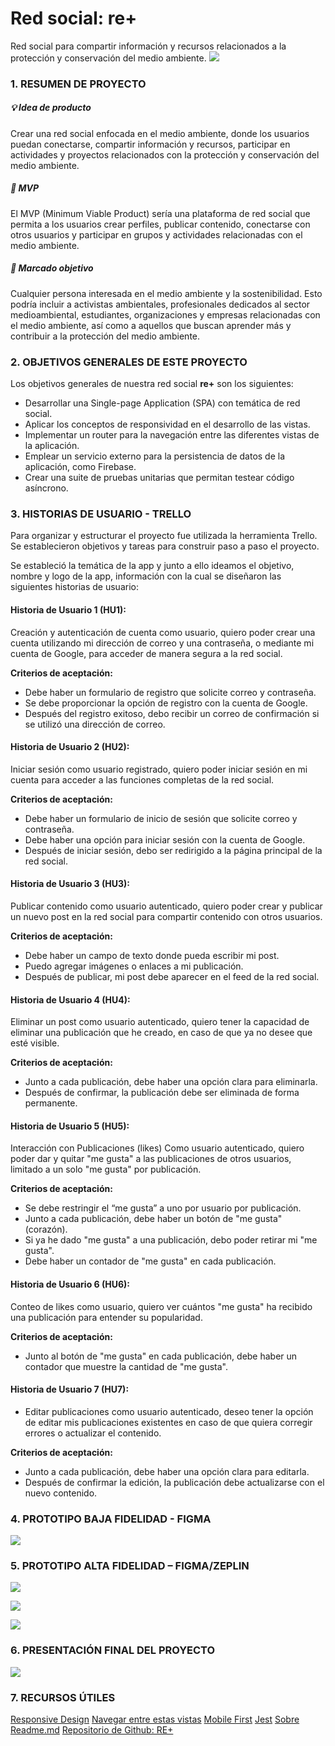 # Red social: re+
Red social para compartir información y recursos relacionados a la protección y conservación del medio ambiente.
![](https://raw.githubusercontent.com/RocioLV/DEV010-social-network/testing/src/assets/logo.png)

### 1.	RESUMEN DE PROYECTO

##### 💡 Idea de producto

Crear una red social enfocada en el medio ambiente, donde los usuarios puedan conectarse, compartir información y recursos, participar en actividades y proyectos relacionados con la protección y conservación del medio ambiente.

##### 🚀 MVP

El MVP (Minimum Viable Product) sería una plataforma de red social que permita a los usuarios crear perfiles, publicar contenido, conectarse con otros usuarios y participar en grupos y actividades relacionadas con el medio ambiente.

##### 🎯 Marcado objetivo

Cualquier persona interesada en el medio ambiente y la sostenibilidad. Esto podría incluir a activistas ambientales, profesionales dedicados al sector medioambiental, estudiantes, organizaciones y empresas relacionadas con el medio ambiente, así como a aquellos que buscan aprender más y contribuir a la protección del medio ambiente.

### 2.	OBJETIVOS GENERALES DE ESTE PROYECTO
Los objetivos generales de nuestra red social **re+** son los siguientes:

- Desarrollar una Single-page Application (SPA) con temática de red social.
- Aplicar los conceptos de responsividad en el desarrollo de las vistas.
- Implementar un router para la navegación entre las diferentes vistas de la aplicación.
- Emplear un servicio externo para la persistencia de datos de la aplicación, como Firebase.
- Crear una suite de pruebas unitarias que permitan testear código asíncrono.

### 3.	HISTORIAS DE USUARIO  - TRELLO

Para organizar y estructurar el proyecto fue utilizada la herramienta Trello. Se establecieron objetivos y tareas para construir paso a paso el proyecto.

Se estableció la temática de la app y junto a ello ideamos el objetivo, nombre y logo de la app, información con la cual se diseñaron las siguientes historias de usuario:

#### **Historia de Usuario 1 (HU1)**: 
Creación y autenticación de cuenta como usuario, quiero poder crear una cuenta utilizando mi dirección de correo y una contraseña, o mediante mi cuenta de Google, para acceder de manera segura a la red social.

**Criterios de aceptación:**
-  	Debe haber un formulario de registro que solicite correo y contraseña.
-  	Se debe proporcionar la opción de registro con la cuenta de Google.
-  	Después del registro exitoso, debo recibir un correo de confirmación si se utilizó una dirección de correo.
	
#### **Historia de Usuario 2 (HU2):** 
Iniciar sesión como usuario registrado, quiero poder iniciar sesión en mi cuenta para acceder a las funciones completas de la red social.

**Criterios de aceptación:**
-  	Debe haber un formulario de inicio de sesión que solicite correo y contraseña.
-  	Debe haber una opción para iniciar sesión con la cuenta de Google.
-  	Después de iniciar sesión, debo ser redirigido a la página principal de la red social.
	
#### **Historia de Usuario 3 (HU3)**: 
Publicar contenido como usuario autenticado, quiero poder crear y publicar un nuevo post en la red social para compartir contenido con otros usuarios.

**Criterios de aceptación:**
-  	Debe haber un campo de texto donde pueda escribir mi post.
-  	Puedo agregar imágenes o enlaces a mi publicación.
-  	Después de publicar, mi post debe aparecer en el feed de la red social.

#### **Historia de Usuario 4 (HU4)**: 
Eliminar un post como usuario autenticado, quiero tener la capacidad de eliminar una publicación que he creado, en caso de que ya no desee que esté visible.

**Criterios de aceptación:**
-  	Junto a cada publicación, debe haber una opción clara para eliminarla.
-  	Después de confirmar, la publicación debe ser eliminada de forma permanente.
	
#### **Historia de Usuario 5 (HU5):** 
Interacción con Publicaciones (likes) Como usuario autenticado, quiero poder dar y quitar "me gusta" a las publicaciones de otros usuarios, limitado a un solo "me gusta" por publicación.

**Criterios de aceptación:**
-  	Se debe restringir el “me gusta” a uno por usuario por publicación. 
-  	Junto a cada publicación, debe haber un botón de "me gusta" (corazón).
-  	Si ya he dado "me gusta" a una publicación, debo poder retirar mi "me gusta".
-  	Debe haber un contador de "me gusta" en cada publicación.

#### **Historia de Usuario 6 (HU6):**
Conteo de likes como usuario, quiero ver cuántos "me gusta" ha recibido una publicación para entender su popularidad.

**Criterios de aceptación:**
-  	Junto al botón de "me gusta" en cada publicación, debe haber un contador que muestre la cantidad de "me gusta".

#### **Historia de Usuario 7 (HU7):**
-   Editar publicaciones como usuario autenticado, deseo tener la opción de editar mis publicaciones existentes en caso de que quiera corregir errores o actualizar el contenido.

**Criterios de aceptación:**
-  	Junto a cada publicación, debe haber una opción clara para editarla.
-  	Después de confirmar la edición, la publicación debe actualizarse con el nuevo contenido.

### 4.	PROTOTIPO BAJA FIDELIDAD -  FIGMA
![](https://raw.githubusercontent.com/RocioLV/DEV010-social-network/testing/src/assets/bajaFidelidad.png)

### 5.	PROTOTIPO ALTA FIDELIDAD – FIGMA/ZEPLIN
![](https://raw.githubusercontent.com/RocioLV/DEV010-social-network/testing/src/assets/altaFidelidad.png)

![](https://raw.githubusercontent.com/RocioLV/DEV010-social-network/testing/src/assets/paletaDeColores.png)

![](https://raw.githubusercontent.com/RocioLV/DEV010-social-network/testing/src/assets/prototipoFigma.png)

### 6.	PRESENTACIÓN FINAL DEL PROYECTO

![](https://raw.githubusercontent.com/RocioLV/DEV010-social-network/testing/src/assets/mobile.gif)

### 7.	RECURSOS ÚTILES
[Responsive Design](https://mediaclick.es/blog/diseno-web-responsive-design-y-la-importancia-del-mobile-first/ "Responsive Design") 
[Navegar entre estas vistas](https://developer.mozilla.org/es/docs/Web/API/History_API "Navegar entre estas vistas") 
[Mobile First](https://www.ionos.es/digitalguide/paginas-web/diseno-web/mobile-first-la-nueva-tendencia-del-diseno-web/ "Mobile First") 
[Jest](https://jestjs.io/es-ES/docs/asynchronous "Jest") 
[Sobre Readme.md](https://docs.github.com/es/repositories/managing-your-repositorys-settings-and-features/customizing-your-repository/about-readmes "Sobre Read.me") 
[Repositorio de Github: RE+ ](https://github.com/RocioLV/DEV010-social-network.git "Repositorio de Github: re+") 